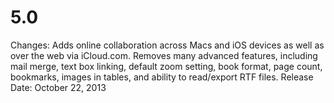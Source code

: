 # 5.0

Changes: Adds online collaboration across Macs and iOS devices as well as over the web via iCloud.com. Removes many advanced features, including mail merge, text box linking, default zoom setting, book format, page count, bookmarks, images in tables, and ability to read/export RTF files.
Release Date: October 22, 2013